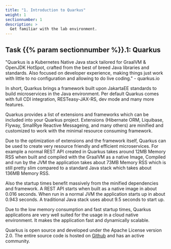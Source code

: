 ```yaml
---
title: "1. Introduction to Quarkus"
weight: 1
sectionnumber: 1
description: >
  Get familiar with the lab environment.
---
```



## Task {{% param sectionnumber %}}.1: Quarkus

"Quarkus is a Kubernetes Native Java stack tailored for GraalVM & OpenJDK
HotSpot, crafted from the best of breed Java libraries and standards. Also
focused on developer experience, making things just work with little to no
configuration and allowing to do live coding." - quarkus.io

In short, Quarkus brings a framework built upon JakartaEE standards to build
microservices in the Java environment. Per default Quarkus comes with full CDI
integration, RESTeasy-JAX-RS, dev mode and many more features.

Quarkus provides a list of extensions and frameworks which can be included into
your Quarkus project. Extensions (Hibernate ORM, Liquibase, Flyway, SmallRye
Reactive Messageing, and many others) are minified and customized to work with
the minimal resource consuming framework.

Due to the optimization of extensions and the framework itself, Quarkus can be
used to create very resource friendly and efficient microservices. For example
a normal REST API created in Quarkus takes around 12MB Memory RSS when built
and compiled with the GraalVM as a native Image, Compiled and run by the
JVM the application takes about 73MB Memory RSS which is still pretty slim
compared to a standard Java stack which takes about 136MB Memory RSS.

Also the startup times benefit massively from the minified dependencies and
framework. A REST API starts when built as a native image in about 0.016
seconds. When run in a normal JVM the application starts up in about 0.943
seconds. A traditional Java stack uses about 9.5 seconds to start up.

Due to the low memory consumption and fast startup times, Quarkus applications
are very well suited for the usage in a cloud native environment. It makes the
application fast and dynamically scalable.

Quarkus is open source and developed under the Apache License version 2.0. The
entire source code is hosted on [Github](https://github.com/quarkusio/quarkus)
and has an active community.